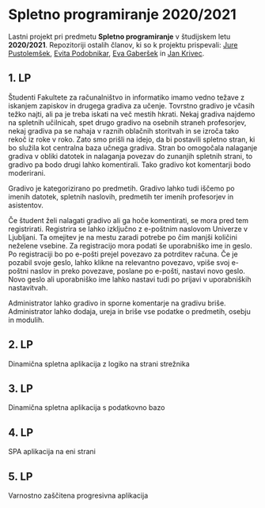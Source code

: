 # Spletno programiranje 2020/2021

Lastni projekt pri predmetu **Spletno programiranje** v študijskem letu **2020/2021**. Repozitoriji ostalih članov, ki so k projektu prispevali: [Jure Pustolemšek](https://github.com/jurepustos), [Evita Podobnikar](https://github.com/evitapodobnikar), [Eva Gaberšek](https://github.com/gabers-e) in [Jan Krivec](https://github.com/JKrivec).


## 1. LP

Študenti Fakultete za računalništvo in informatiko imamo vedno težave z iskanjem zapiskov in drugega gradiva za učenje. Tovrstno gradivo je včasih težko najti, ali pa je treba iskati na več mestih hkrati. Nekaj gradiva najdemo na spletnih učilnicah, spet drugo gradivo na osebnih straneh profesorjev, nekaj gradiva pa se nahaja v raznih oblačnih storitvah in se izroča tako rekoč iz roke v roko. Zato smo prišli na idejo, da bi postavili spletno stran, ki bo služila kot centralna baza učnega gradiva. Stran bo omogočala nalaganje gradiva v obliki datotek in nalaganja povezav do zunanjih spletnih strani, to gradivo pa bodo drugi lahko komentirali. Tako gradivo kot komentarji bodo moderirani.

Gradivo je kategorizirano po predmetih. Gradivo lahko tudi iščemo po imenih datotek, spletnih naslovih, predmetih ter imenih profesorjev in asistentov.

Če študent želi nalagati gradivo ali ga hoče komentirati, se mora pred tem registrirati. Registrira se lahko izključno z e-poštnim naslovom Univerze v Ljubljani. Ta omejitev je na mestu zaradi potrebe po čim manjši količini neželene vsebine. Za registracijo mora podati še uporabniško ime in geslo.
Po registraciji bo po e-pošti prejel povezavo za potrditev računa. Če je pozabil svoje geslo, lahko klikne na relevantno povezavo, vpiše svoj e-poštni naslov in preko povezave, poslane po e-pošti, nastavi novo geslo. Novo geslo ali uporabniško ime lahko nastavi tudi po prijavi v uporabniških nastavitvah.

Administrator lahko gradivo in sporne komentarje na gradivu briše. Administrator lahko dodaja, ureja in briše vse podatke o predmetih, osebju in modulih.


## 2. LP

Dinamična spletna aplikacija z logiko na strani strežnika


## 3. LP

Dinamična spletna aplikacija s podatkovno bazo


## 4. LP

SPA aplikacija na eni strani


## 5. LP

Varnostno zaščitena progresivna aplikacija
